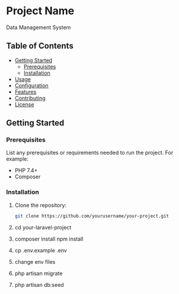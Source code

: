 # Project Name

Data Management System

## Table of Contents

- [Getting Started](#getting-started)
  - [Prerequisites](#prerequisites)
  - [Installation](#installation)
- [Usage](#usage)
- [Configuration](#configuration)
- [Features](#features)
- [Contributing](#contributing)
- [License](#license)

## Getting Started

### Prerequisites

List any prerequisites or requirements needed to run the project. For example:

- PHP 7.4+
- Composer


### Installation

1. Clone the repository:

   ```bash
   git clone https://github.com/yourusername/your-project.git

2. cd your-laravel-project
3. composer install
npm install
4. cp .env.example .env
5. change env files 
6. php artisan migrate
7. php artisan db:seed

